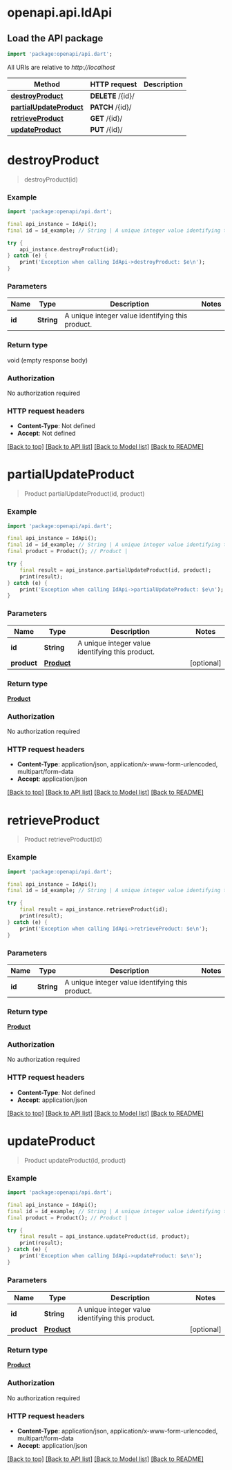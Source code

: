 # openapi.api.IdApi

## Load the API package
```dart
import 'package:openapi/api.dart';
```

All URIs are relative to *http://localhost*

Method | HTTP request | Description
------------- | ------------- | -------------
[**destroyProduct**](IdApi.md#destroyproduct) | **DELETE** /{id}/ | 
[**partialUpdateProduct**](IdApi.md#partialupdateproduct) | **PATCH** /{id}/ | 
[**retrieveProduct**](IdApi.md#retrieveproduct) | **GET** /{id}/ | 
[**updateProduct**](IdApi.md#updateproduct) | **PUT** /{id}/ | 


# **destroyProduct**
> destroyProduct(id)





### Example
```dart
import 'package:openapi/api.dart';

final api_instance = IdApi();
final id = id_example; // String | A unique integer value identifying this product.

try {
    api_instance.destroyProduct(id);
} catch (e) {
    print('Exception when calling IdApi->destroyProduct: $e\n');
}
```

### Parameters

Name | Type | Description  | Notes
------------- | ------------- | ------------- | -------------
 **id** | **String**| A unique integer value identifying this product. | 

### Return type

void (empty response body)

### Authorization

No authorization required

### HTTP request headers

 - **Content-Type**: Not defined
 - **Accept**: Not defined

[[Back to top]](#) [[Back to API list]](../README.md#documentation-for-api-endpoints) [[Back to Model list]](../README.md#documentation-for-models) [[Back to README]](../README.md)

# **partialUpdateProduct**
> Product partialUpdateProduct(id, product)





### Example
```dart
import 'package:openapi/api.dart';

final api_instance = IdApi();
final id = id_example; // String | A unique integer value identifying this product.
final product = Product(); // Product | 

try {
    final result = api_instance.partialUpdateProduct(id, product);
    print(result);
} catch (e) {
    print('Exception when calling IdApi->partialUpdateProduct: $e\n');
}
```

### Parameters

Name | Type | Description  | Notes
------------- | ------------- | ------------- | -------------
 **id** | **String**| A unique integer value identifying this product. | 
 **product** | [**Product**](Product.md)|  | [optional] 

### Return type

[**Product**](Product.md)

### Authorization

No authorization required

### HTTP request headers

 - **Content-Type**: application/json, application/x-www-form-urlencoded, multipart/form-data
 - **Accept**: application/json

[[Back to top]](#) [[Back to API list]](../README.md#documentation-for-api-endpoints) [[Back to Model list]](../README.md#documentation-for-models) [[Back to README]](../README.md)

# **retrieveProduct**
> Product retrieveProduct(id)





### Example
```dart
import 'package:openapi/api.dart';

final api_instance = IdApi();
final id = id_example; // String | A unique integer value identifying this product.

try {
    final result = api_instance.retrieveProduct(id);
    print(result);
} catch (e) {
    print('Exception when calling IdApi->retrieveProduct: $e\n');
}
```

### Parameters

Name | Type | Description  | Notes
------------- | ------------- | ------------- | -------------
 **id** | **String**| A unique integer value identifying this product. | 

### Return type

[**Product**](Product.md)

### Authorization

No authorization required

### HTTP request headers

 - **Content-Type**: Not defined
 - **Accept**: application/json

[[Back to top]](#) [[Back to API list]](../README.md#documentation-for-api-endpoints) [[Back to Model list]](../README.md#documentation-for-models) [[Back to README]](../README.md)

# **updateProduct**
> Product updateProduct(id, product)





### Example
```dart
import 'package:openapi/api.dart';

final api_instance = IdApi();
final id = id_example; // String | A unique integer value identifying this product.
final product = Product(); // Product | 

try {
    final result = api_instance.updateProduct(id, product);
    print(result);
} catch (e) {
    print('Exception when calling IdApi->updateProduct: $e\n');
}
```

### Parameters

Name | Type | Description  | Notes
------------- | ------------- | ------------- | -------------
 **id** | **String**| A unique integer value identifying this product. | 
 **product** | [**Product**](Product.md)|  | [optional] 

### Return type

[**Product**](Product.md)

### Authorization

No authorization required

### HTTP request headers

 - **Content-Type**: application/json, application/x-www-form-urlencoded, multipart/form-data
 - **Accept**: application/json

[[Back to top]](#) [[Back to API list]](../README.md#documentation-for-api-endpoints) [[Back to Model list]](../README.md#documentation-for-models) [[Back to README]](../README.md)


